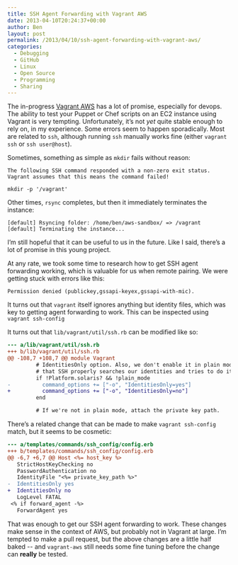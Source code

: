 ```yaml
---
title: SSH Agent Forwarding with Vagrant AWS
date: 2013-04-10T20:24:37+00:00
author: Ben
layout: post
permalink: /2013/04/10/ssh-agent-forwarding-with-vagrant-aws/
categories:
  - Debugging
  - GitHub
  - Linux
  - Open Source
  - Programming
  - Sharing
---
```

The in-progress [Vagrant AWS](https://github.com/mitchellh/vagrant-aws) has a lot of promise, especially for devops. The ability to test your Puppet or Chef scripts on an EC2 instance using Vagrant is very tempting. Unfortunately, it&#8217;s not _yet_ quite stable enough to rely on, in my experience. Some errors seem to happen sporadically. Most are related to `ssh`, although running `ssh` manually works fine (either `vagrant ssh` or `ssh user@host`).

Sometimes, something as simple as `mkdir` fails without reason:

```
The following SSH command responded with a non-zero exit status.
Vagrant assumes that this means the command failed!

mkdir -p '/vagrant'
```

Other times, `rsync` completes, but then it immediately terminates the instance:

```
[default] Rsyncing folder: /home/ben/aws-sandbox/ => /vagrant
[default] Terminating the instance...
```

I&#8217;m still hopeful that it can be useful to us in the future. Like I said, there&#8217;s a lot of promise in this young project.

At any rate, we took some time to research how to get SSH agent forwarding working, which is valuable for us when remote pairing. We were getting stuck with errors like this:

```
Permission denied (publickey,gssapi-keyex,gssapi-with-mic).
```

It turns out that `vagrant` itself ignores anything but identity files, which was key to getting agent forwarding to work. This can be inspected using `vagrant ssh-config`

It turns out that `lib/vagrant/util/ssh.rb` can be modified like so:

```patch
--- a/lib/vagrant/util/ssh.rb
+++ b/lib/vagrant/util/ssh.rb
@@ -108,7 +108,7 @@ module Vagrant
         # IdentitiesOnly option. Also, we don't enable it in plain mode so
         # that SSH properly searches our identities and tries to do it itself.
         if !Platform.solaris? && !plain_mode
-          command_options += ["-o", "IdentitiesOnly=yes"]
+          command_options += ["-o", "IdentitiesOnly=no"]
         end

         # If we're not in plain mode, attach the private key path.
```

There&#8217;s a related change that can be made to make `vagrant ssh-config` match, but it seems to be cosmetic:

```patch
--- a/templates/commands/ssh_config/config.erb
+++ b/templates/commands/ssh_config/config.erb
@@ -6,7 +6,7 @@ Host <%= host_key %>
   StrictHostKeyChecking no
   PasswordAuthentication no
   IdentityFile "<%= private_key_path %>"
-  IdentitiesOnly yes
+  IdentitiesOnly no
   LogLevel FATAL
 <% if forward_agent -%>
   ForwardAgent yes
```

That was enough to get our SSH agent forwarding to work. These changes make sense in the context of AWS, but probably not in Vagrant at large. I&#8217;m tempted to make a pull request, but the above changes are a little half baked -- and `vagrant-aws` still needs some fine tuning before the change can **really** be tested.
